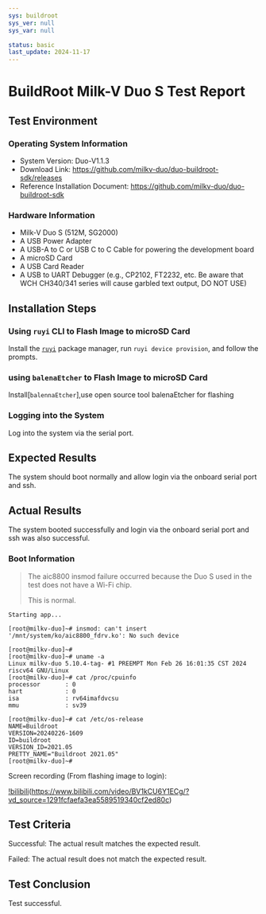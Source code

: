 ```yaml
---
sys: buildroot
sys_ver: null
sys_var: null

status: basic
last_update: 2024-11-17
---
```


# BuildRoot Milk-V Duo S Test Report

## Test Environment

### Operating System Information

- System Version: Duo-V1.1.3
- Download Link: https://github.com/milkv-duo/duo-buildroot-sdk/releases
- Reference Installation Document: https://github.com/milkv-duo/duo-buildroot-sdk

### Hardware Information

- Milk-V Duo S (512M, SG2000)
- A USB Power Adapter
- A USB-A to C or USB C to C Cable for powering the development board
- A microSD Card
- A USB Card Reader
- A USB to UART Debugger (e.g., CP2102, FT2232, etc. Be aware that WCH CH340/341 series will cause garbled text output, DO NOT USE)

## Installation Steps

### Using `ruyi` CLI to Flash Image to microSD Card

Install the [`ruyi`](https://github.com/ruyisdk/ruyi) package manager, run `ruyi device provision`, and follow the prompts.

### using `balenaEtcher` to Flash Image to microSD Card
Install[`balennaEtcher`],use open source tool balenaEtcher for flashing

### Logging into the System

Log into the system via the serial port.

## Expected Results

The system should boot normally and allow login via the onboard serial port and ssh.

## Actual Results

The system booted successfully and login via the onboard serial port and ssh was also successful.

### Boot Information

> The aic8800 insmod failure occurred because the Duo S used in the test does not have a Wi-Fi chip.
> 
> This is normal.

```log
Starting app...                                                                                                                     
                                                                                                                                    
[root@milkv-duo]~# insmod: can't insert '/mnt/system/ko/aic8800_fdrv.ko': No such device                                            
                                                                                                                                    
[root@milkv-duo]~#                                                                                                                  
[root@milkv-duo]~# uname -a                                                                                                         
Linux milkv-duo 5.10.4-tag- #1 PREEMPT Mon Feb 26 16:01:35 CST 2024 riscv64 GNU/Linux                                               
[root@milkv-duo]~# cat /proc/cpuinfo                                                                                                
processor       : 0                                                                                                                 
hart            : 0                                                                                                                 
isa             : rv64imafdvcsu                                                                                                     
mmu             : sv39                                                                                                              
                                                                                                                                    
[root@milkv-duo]~# cat /etc/os-release                                                                                              
NAME=Buildroot                                                                                                                      
VERSION=20240226-1609                                                                                                               
ID=buildroot                                                                                                                        
VERSION_ID=2021.05                                                                                                                  
PRETTY_NAME="Buildroot 2021.05"                                                                                                     
[root@milkv-duo]~# 
```

Screen recording (From flashing image to login):

[!bilibili](https://www.bilibili.com/video/BV1kCU6Y1ECg/?vd_source=1291fcfaefa3ea5589519340cf2ed80c)(https://www.bilibili.com/video/BV1kCU6Y1ECg/?vd_source=1291fcfaefa3ea5589519340cf2ed80c)

## Test Criteria

Successful: The actual result matches the expected result.

Failed: The actual result does not match the expected result.

## Test Conclusion

Test successful.
